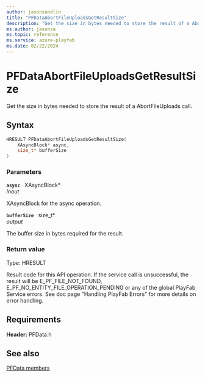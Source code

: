 ```yaml
---
author: jasonsandlin
title: "PFDataAbortFileUploadsGetResultSize"
description: "Get the size in bytes needed to store the result of a AbortFileUploads call."
ms.author: jasonsa
ms.topic: reference
ms.service: azure-playfab
ms.date: 02/22/2024
---
```


# PFDataAbortFileUploadsGetResultSize  

Get the size in bytes needed to store the result of a AbortFileUploads call.  

## Syntax  
  
```cpp
HRESULT PFDataAbortFileUploadsGetResultSize(  
    XAsyncBlock* async,  
    size_t* bufferSize  
)  
```  
  
### Parameters  
  
**`async`** &nbsp; XAsyncBlock*  
*_Inout_*  
  
XAsyncBlock for the async operation.  
  
**`bufferSize`** &nbsp; size_t*  
*output*  
  
The buffer size in bytes required for the result.  
  
  
### Return value
Type: HRESULT
  
Result code for this API operation. If the service call is unsuccessful, the result will be E_PF_FILE_NOT_FOUND, E_PF_NO_ENTITY_FILE_OPERATION_PENDING or any of the global PlayFab Service errors. See doc page "Handling PlayFab Errors" for more details on error handling.
  
  
## Requirements  
  
**Header:** PFData.h
  
## See also  
[PFData members](../pfdata_members.md)  

  
  
